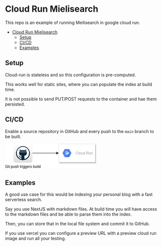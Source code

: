 # Cloud Run Mielisearch

This repo is an example of running Meilisearch in google cloud run.

- [Cloud Run Mielisearch](#cloud-run-mielisearch)
  - [Setup](#setup)
  - [CI/CD](#cicd)
  - [Examples](#examples)

## Setup

Cloud-run is stateless and so this configuration is pre-computed.

This works well for static sites, where you can populate the index at build time.

It is not possible to send PUT/POST requests to the container and hae them persisted.

## CI/CD

Enable a source repository in GitHub and every push to the `main` branch to be built.

![Github pushes source code to cloud run](setup.drawio.png)

## Examples

A good use case for this would be indexing your personal blog with a fast serverless search.

Say you use NextJS with markdown files. At build time you will have access to the markdown files and be able to parse them into the index.

Then, you can store that in the local file system and commit it to GitHub.

If you use vercel you can configure a preview URL with a preview cloud run image and run all your testing.
